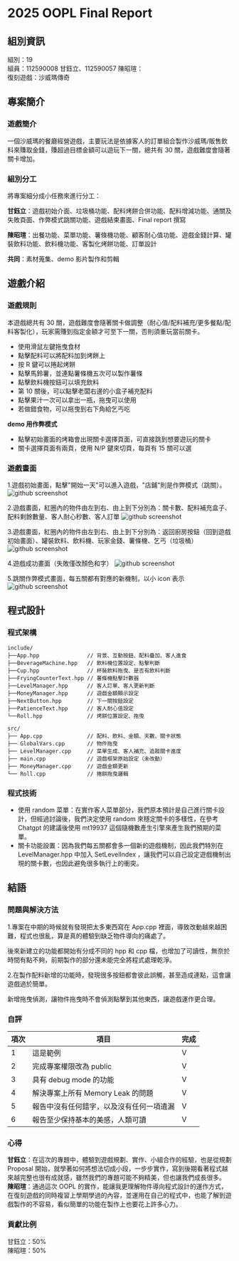 # 2025 OOPL Final Report

## 組別資訊

組別：19  
組員：112590008 甘鈺立、112590057 陳昭瑄：  
復刻遊戲：沙威瑪傳奇

## 專案簡介

### 遊戲簡介
一個沙威瑪的餐廳經營遊戲，主要玩法是依據客人的訂單組合製作沙威瑪/販售飲料來賺取金錢，賺超過目標金額可以遊玩下一關，總共有 30 關，遊戲難度會隨著關卡增加。  

### 組別分工
將專案細分成小任務來進行分工：  

**甘鈺立**：遊戲初始介面、垃圾桶功能、配料烤餅合併功能、配料增減功能、通關及失敗頁面、作弊模式跳關功能、遊戲結束畫面、Final report 撰寫 

**陳昭瑄**：出餐功能、菜單功能、薯條機功能、顧客耐心值功能、遊戲金錢計算、罐裝飲料功能、飲料機功能、客製化烤餅功能、訂單設計  

**共同**：素材蒐集、demo 影片製作和剪輯

## 遊戲介紹
### 遊戲規則
本遊戲總共有 30 關，遊戲難度會隨著關卡做調整（耐心值/配料補充/更多餐點/配料客製化），玩家需賺到指定金額才可至下一關，否則須重玩當前關卡。
- 使用滑鼠左鍵拖曳食材
- 點擊配料可以將配料加到烤餅上
- 按 R 鍵可以捲起烤餅
- 點擊馬鈴薯，並連點薯條機五次可以製作薯條
- 點擊飲料機按鈕可以填充飲料
- 第 10 關後，可以點擊老闆右邊的小盒子補充配料
- 點擊果汁一次可以拿出一瓶，拖曳可以使用
- 若做錯食物，可以拖曳到右下角給乞丐吃

**demo 用作弊模式**
- 點擊初始畫面的烤箱會出現關卡選擇頁面，可直接跳到想要遊玩的關卡
- 關卡選擇頁面有兩頁，使用 N/P 鍵來切頁，每頁有 15 關可以選

### 遊戲畫面

1.遊戲初始畫面，點擊"開始一天"可以進入遊戲，"店鋪"則是作弊模式（跳關）。
![github screenshot](https://raw.githubusercontent.com/yulikan/ShawarmaImage/master/homePage1.png)  

2.遊戲畫面，紅圈內的物件由左到右、由上到下分別為：關卡數、配料補充盒子、配料剩餘數量、客人耐心秒數、客人訂單
![github screenshot](https://raw.githubusercontent.com/yulikan/ShawarmaImage/master/GameScreenshot1.png)  

3.遊戲畫面，紅圈內的物件由左到右、由上到下分別為：返回廚房按鈕（回到遊戲初始畫面）、罐裝飲料、飲料機、玩家金錢、薯條機、乞丐（垃圾桶）
![github screenshot](https://raw.githubusercontent.com/yulikan/ShawarmaImage/master/GameScreenshot2.png)  

4.遊戲成功畫面（失敗僅改顏色和字）
![github screenshot](https://raw.githubusercontent.com/yulikan/ShawarmaImage/master/GameWinScreenshot.png) 

5.跳關作弊模式畫面，每五關都有對應的新機制，以小 icon 表示
![github screenshot](https://raw.githubusercontent.com/yulikan/ShawarmaImage/master/GameCheatScreenshot1.png) 

## 程式設計

### 程式架構
```text
include/  
├──App.hpp               // 背景、互動按鈕、配料疊加、客人進食
├──BeverageMachine.hpp   // 飲料機位置設定、點擊判斷
├──Cup.hpp               // 杯裝飲料拖曳、是否有飲料判斷
├──FryingCounterText.hpp // 薯條機點擊計數器  
├──LevelManager.hpp      // 客人訂單、客人更新判斷
├──MoneyManager.hpp      // 遊戲金額顯示設定
├──NextButton.hpp        // 下一關按鈕設定
├──PatienceText.hpp      // 客人耐心值設定
└──Roll.hpp              // 烤餅位置設定、拖曳

src/
├── App.cpp              // 配料、飲料、金額、天數、關卡狀態
├── GlobalVars.cpp       // 物件拖曳
├── LevelManager.cpp     // 菜單生成、客人補充、追蹤關卡進度
├── main.cpp             // 遊戲框架原始設定（未改動）
├── MoneyManager.cpp     // 遊戲金額更新
└── Roll.cpp             // 捲餅拖曳邏輯
```

### 程式技術
- 使用 random 菜單：在實作客人菜單部分，我們原本預計是自己進行關卡設計，但經過討論後，我們決定使用 random 來穩定關卡的多樣性，在參考 Chatgpt 的建議後使用 mt19937 這個隨機數產生引擎來產生我們預期的菜單。
- 關卡功能設置：因為我們每五關都會多一個新的遊戲機制，因此我們特別在 LevelManager.hpp 中加入 SetLevelIndex ，讓我們可以自己設定遊戲機制出現的關卡數，也因此避免很多執行上的衝突。

## 結語

### 問題與解決方法
1.專案在中期的時候就有發現把太多東西寫在 App.cpp 裡面，導致改動越來越困難，程式也很亂，算是真的體驗到缺乏物件導向的痛處了。  
  
後來新建立的功能都開始有分成不同的 hpp 和 cpp 檔，也增加了可讀性，無奈於時間有點不夠，前期製作的部分還未能完全將程式處理乾淨。

2.在製作配料新增的功能時，發現很多按鈕都會彼此誤觸，甚至造成連點，這會讓遊戲過於簡單。

新增拖曳偵測，讓物件拖曳時不會偵測點擊到其他東西，讓遊戲運作更合理。

### 自評

| 項次 | 項目                   | 完成 |
|------|------------------------|-------|
| 1    | 這是範例 |  V  |
| 2    | 完成專案權限改為 public |  V  |
| 3    | 具有 debug mode 的功能  |  V  |
| 4    | 解決專案上所有 Memory Leak 的問題  |  V  |
| 5    | 報告中沒有任何錯字，以及沒有任何一項遺漏  |  V  |
| 6    | 報告至少保持基本的美感，人類可讀  |  V  |

### 心得
**甘鈺立**：在這次的專題中，體驗到遊戲規劃、實作、小組合作的經驗，也是從規劃 Proposal 開始，就學著如何將想法切成小段，一步步實作，寫到後期看著程式越來越完整也很有成就感，雖然我們的專題可能不夠精美，但也讓我們成長很多。  
**陳昭瑄**：通過這次 OOPL 的實作，能讓我更理解物件導向程式設計的運作方式，在復刻遊戲的同時複習上學期學過的內容，並運用在自己的程式中，也能了解到遊戲製作的不容易，看似簡單的功能在製作上也要花上許多心力。

### 貢獻比例
甘鈺立：50%  
陳昭瑄：50%